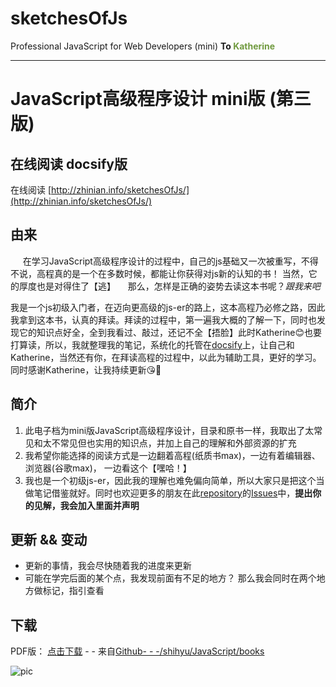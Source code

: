 # sketchesOfJs
Professional JavaScript for Web Developers  (mini)   **To <span style="color:#709a3f"> Katherine</span>**

------

# JavaScript高级程序设计 mini版 (第三版)
## 在线阅读 docsify版
在线阅读 [http://zhinian.info/sketchesOfJs/](http://zhinian.info/sketchesOfJs/)
## 由来
     在学习JavaScript高级程序设计的过程中，自己的js基础又一次被重写，不得不说，高程真的是一个在多数时候，都能让你获得对js新的认知的书！ 当然，它的厚度也是对得住了【逃】
    那么，怎样是正确的姿势去读这本书呢？*跟我来吧*

我是一个js初级入门者，在迈向更高级的js-er的路上，这本高程乃必修之路，因此我拿到这本书，认真的拜读。拜读的过程中，第一遍我大概的了解一下，同时也发现它的知识点好全，全到我看过、敲过，还记不全【捂脸】此时Katherine😊也要打算读，所以，我就整理我的笔记，系统化的托管在[docsify](https://docsify.js.org/#/)上，让自己和Katherine，当然还有你，在拜读高程的过程中，以此为辅助工具，更好的学习。  同时感谢Katherine，让我持续更新😘👏
## 简介
1. 此电子档为mini版JavaScript高级程序设计，目录和原书一样，我取出了太常见和太不常见但也实用的知识点，并加上自己的理解和外部资源的扩充
2. 我希望你能选择的阅读方式是一边翻着高程(纸质书max)，一边有着编辑器、浏览器(谷歌max)， 一边看这个【嘿哈！】
3. 我也是一个初级js-er，因此我的理解也难免偏向简单，所以大家只是把这个当做笔记借鉴就好。同时也欢迎更多的朋友在此[repository](https://github.com/PeterGooo/sketchesOfJs)的[Issues](https://github.com/PeterGooo/sketchesOfJs/issues)中，**提出你的见解，我会加入里面并声明**
## 更新 && 变动
- 更新的事情，我会尽快随着我的进度来更新
- 可能在学完后面的某个点，我发现前面有不足的地方？  那么我会同时在两个地方做标记，指引查看

## 下载  
PDF版： [点击下载](https://raw.githubusercontent.com/shihyu/JavaScript/master/books/JavaScript%E9%AB%98%E7%BA%A7%E7%A8%8B%E5%BA%8F%E8%AE%BE%E8%AE%A1%EF%BC%88%E7%AC%AC3%E7%89%88%EF%BC%89%E3%80%91%E4%B8%AD%E6%96%87%20%E9%AB%98%E6%B8%85%20%E5%AE%8C%E6%95%B4%20%E8%AF%A6%E7%BB%86%E4%B9%A6%E7%AD%BE%E7%89%88.pdf) - - 来自[Github- - -/shihyu/JavaScript/books](https://github.com/shihyu/JavaScript/tree/master/books)

![pic](https://img3.doubanio.com/lpic/s8958650.jpg)

